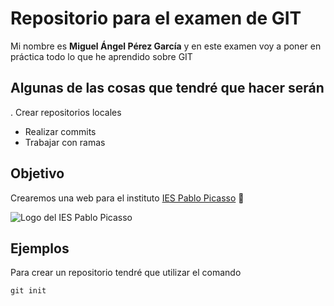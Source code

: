# Repositorio para el examen de GIT

Mi nombre es **Miguel Ángel Pérez García** y en este examen voy a poner en práctica todo lo que he aprendido sobre GIT

## Algunas de las cosas que tendré que hacer serán

. Crear repositorios locales
- Realizar commits
- Trabajar con ramas

## Objetivo

Crearemos una web para el instituto [IES Pablo Picasso](https://fpiespablopicasso.es/) 🏫

![Logo del IES Pablo Picasso](https://fpiespablopicasso.es/wp-content/uploads/2022/03/LOGOTIPO-IES-PABLO-PICASSO-texto-morado.png)

## Ejemplos

Para crear un repositorio tendré que utilizar el comando
```
git init
